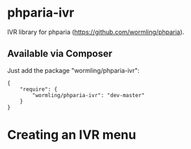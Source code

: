 phparia-ivr
=======

IVR library for phparia (https://github.com/wormling/phparia).

Available via Composer
----------------------
Just add the package "wormling/phparia-ivr":

    {
        "require": {
            "wormling/phparia-ivr": "dev-master"
        }
    }

Creating an IVR menu
=============

